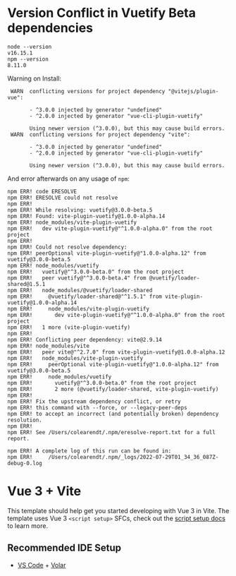 # Version Conflict in Vuetify Beta dependencies

```
node --version
v16.15.1
npm --version
8.11.0
```

Warning on Install:
```
 WARN  conflicting versions for project dependency "@vitejs/plugin-vue":

       - ^3.0.0 injected by generator "undefined"
       - ^2.0.0 injected by generator "vue-cli-plugin-vuetify"

       Using newer version (^3.0.0), but this may cause build errors.
 WARN  conflicting versions for project dependency "vite":

       - ^3.0.0 injected by generator "undefined"
       - ^2.0.0 injected by generator "vue-cli-plugin-vuetify"

       Using newer version (^3.0.0), but this may cause build errors.
```

And error afterwards on any usage of `npm`:
```
npm ERR! code ERESOLVE
npm ERR! ERESOLVE could not resolve
npm ERR!
npm ERR! While resolving: vuetify@3.0.0-beta.5
npm ERR! Found: vite-plugin-vuetify@1.0.0-alpha.14
npm ERR! node_modules/vite-plugin-vuetify
npm ERR!   dev vite-plugin-vuetify@"^1.0.0-alpha.0" from the root project
npm ERR!
npm ERR! Could not resolve dependency:
npm ERR! peerOptional vite-plugin-vuetify@"1.0.0-alpha.12" from vuetify@3.0.0-beta.5
npm ERR! node_modules/vuetify
npm ERR!   vuetify@"^3.0.0-beta.0" from the root project
npm ERR!   peer vuetify@"^3.0.0-beta.4" from @vuetify/loader-shared@1.5.1
npm ERR!   node_modules/@vuetify/loader-shared
npm ERR!     @vuetify/loader-shared@"^1.5.1" from vite-plugin-vuetify@1.0.0-alpha.14
npm ERR!     node_modules/vite-plugin-vuetify
npm ERR!       dev vite-plugin-vuetify@"^1.0.0-alpha.0" from the root project
npm ERR!   1 more (vite-plugin-vuetify)
npm ERR!
npm ERR! Conflicting peer dependency: vite@2.9.14
npm ERR! node_modules/vite
npm ERR!   peer vite@"^2.7.0" from vite-plugin-vuetify@1.0.0-alpha.12
npm ERR!   node_modules/vite-plugin-vuetify
npm ERR!     peerOptional vite-plugin-vuetify@"1.0.0-alpha.12" from vuetify@3.0.0-beta.5
npm ERR!     node_modules/vuetify
npm ERR!       vuetify@"^3.0.0-beta.0" from the root project
npm ERR!       2 more (@vuetify/loader-shared, vite-plugin-vuetify)
npm ERR!
npm ERR! Fix the upstream dependency conflict, or retry
npm ERR! this command with --force, or --legacy-peer-deps
npm ERR! to accept an incorrect (and potentially broken) dependency resolution.
npm ERR!
npm ERR! See /Users/colearendt/.npm/eresolve-report.txt for a full report.

npm ERR! A complete log of this run can be found in:
npm ERR!     /Users/colearendt/.npm/_logs/2022-07-29T01_34_36_087Z-debug-0.log
```

# Vue 3 + Vite

This template should help get you started developing with Vue 3 in Vite. The template uses Vue 3 `<script setup>` SFCs, check out the [script setup docs](https://v3.vuejs.org/api/sfc-script-setup.html#sfc-script-setup) to learn more.

## Recommended IDE Setup

- [VS Code](https://code.visualstudio.com/) + [Volar](https://marketplace.visualstudio.com/items?itemName=Vue.volar)
